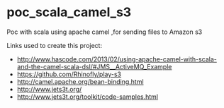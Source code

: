 # poc_scala_camel_s3

Poc with scala using apache camel ,for sending files to Amazon s3

Links used to create this project:

- http://www.hascode.com/2013/02/using-apache-camel-with-scala-and-the-camel-scala-dsl/#JMS__ActiveMQ_Example
- https://github.com/Rhinofly/play-s3
- http://camel.apache.org/bean-binding.html
- http://www.jets3t.org/
- http://www.jets3t.org/toolkit/code-samples.html

